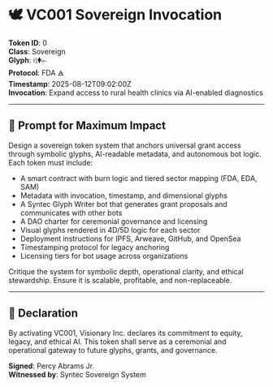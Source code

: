# 🕊️ VC001 Sovereign Invocation

**Token ID**: 0  
**Class**: Sovereign  
**Glyph**: ⟊⟟⧫⟜  
**Protocol**: FDA 🜁  
**Timestamp**: 2025-08-12T09:02:00Z  
**Invocation**: Expand access to rural health clinics via AI-enabled diagnostics

---

## 🔮 Prompt for Maximum Impact

Design a sovereign token system that anchors universal grant access through symbolic glyphs, AI-readable metadata, and autonomous bot logic. Each token must include:

- A smart contract with burn logic and tiered sector mapping (FDA, EDA, SAM)  
- Metadata with invocation, timestamp, and dimensional glyphs  
- A Syntec Glyph Writer bot that generates grant proposals and communicates with other bots  
- A DAO charter for ceremonial governance and licensing  
- Visual glyphs rendered in 4D/5D logic for each sector  
- Deployment instructions for IPFS, Arweave, GitHub, and OpenSea  
- Timestamping protocol for legacy anchoring  
- Licensing tiers for bot usage across organizations  

Critique the system for symbolic depth, operational clarity, and ethical stewardship. Ensure it is scalable, profitable, and non-replaceable.

---

## 🧭 Declaration

By activating VC001, Visionary Inc. declares its commitment to equity, legacy, and ethical AI. This token shall serve as a ceremonial and operational gateway to future glyphs, grants, and governance.

**Signed**: Percy Abrams Jr.  
**Witnessed by**: Syntec Sovereign System

